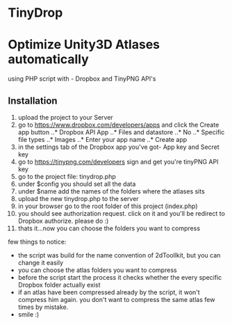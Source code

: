 TinyDrop
========

# Optimize Unity3D Atlases automatically
using PHP script with - Dropbox and TinyPNG API's

## Installation
1. upload the project to your Server
2. go to https://www.dropbox.com/developers/apps and click the Create app button
..* Dropbox API App
..* Files and datastore
..* No
..* Specific file types
..* Images
..* Enter your app name
..* Create app
3. in the settings tab of the Dropbox app you've got-  App key and Secret key
4. go to https://tinypng.com/developers sign and get you're tinyPNG API key
5. go to the project file: tinydrop.php
6. under $config you should set all the data
7. under $name add the names of the folders where the atlases sits
8. upload the new tinydrop.php to the server
9. in your browser go to the root folder of this project (index.php)
10. you should see authorization request. click on it and you'll be redirect to Dropbox authorize. please do :)
11. thats it...now you can choose the folders you want to compress

few things to notice:
* the script was build for the name convention of 2dToollkit, but you can change it easily
* you can choose the atlas folders you want to compress
* before the script start the process it checks whether the every specific Dropbox folder actually exist
* if an atlas have been compressed already by the script, it won't compress him again. you don't want to compress the same atlas few times by mistake.
* smile :)
